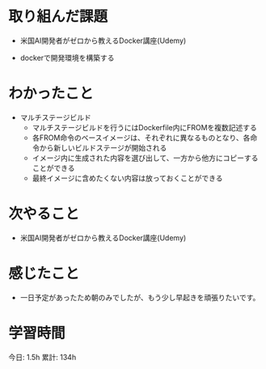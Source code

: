 # 取り組んだ課題 
- 米国AI開発者がゼロから教えるDocker講座(Udemy)
+ dockerで開発環境を構築する
# わかったこと   
+ マルチステージビルド
    + マルチステージビルドを行うにはDockerfile内にFROMを複数記述する
    + 各FROM命令のベースイメージは、それぞれに異なるものとなり、各命令から新しいビルドステージが開始される
    + イメージ内に生成された内容を選び出して、一方から他方にコピーすることができる
    + 最終イメージに含めたくない内容は放っておくことができる
# 次やること
- 米国AI開発者がゼロから教えるDocker講座(Udemy)
# 感じたこと
- 一日予定があったため朝のみでしたが、もう少し早起きを頑張りたいです。
# 学習時間  
今日: 1.5h 
累計: 134h 

